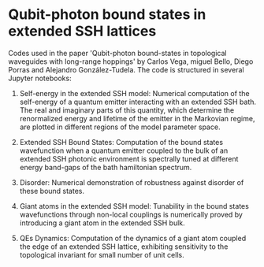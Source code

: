 # Qubit-photon bound states in extended SSH lattices
Codes used in the paper 'Qubit-photon bound-states in topological waveguides with long-range hoppings' by Carlos Vega, miguel Bello, Diego Porras and Alejandro González-Tudela. The code is structured in several Jupyter notebooks:

1. Self-energy in the extended SSH model: Numerical computation of the self-energy of a quantum emitter interacting with an extended SSH bath. The real and imaginary parts of this quantity, which determine the renormalized energy and lifetime of the emitter in the Markovian regime, are plotted in different regions of the model parameter space.

2. Extended SSH Bound States: Computation of the bound states wavefunction when a quantum emitter coupled to the bulk of an extended SSH photonic environment is spectrally tuned at different energy band-gaps of the bath hamiltonian spectrum.

3. Disorder: Numerical demonstration of robustness against disorder of these bound states.

4. Giant atoms in the extended SSH model: Tunability in the bound states wavefunctions through non-local couplings is numerically proved by introducing a giant atom in the extended SSH bulk.

5. QEs Dynamics: Computation of the dynamics of a giant atom coupled the edge of an extended SSH lattice, exhibiting sensitivity to the topological invariant for small number of unit cells.

